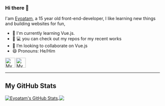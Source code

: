 ### Hi there 👋

I'am [Eyoatam](https://www.gitub.com/eyoatam), a 15 year old front-end-developer, I like learning new things
 and building websites for fun,
 
- 🌱 I'm currently learning Vue.js. 
- 🔭 💻 you can check out my repos for my recent works 
- 👯 I’m looking to collaborate on Vue.js
- 😄 Pronouns: He/Him


 <!-- Github doesn’t allow Target="_blank" on '.md' files-->
<a href="https://codepen.io/Eyoatam">
  <img width="32" align="left"
     alt="My GitHub profile"
     src="https://cdn.jsdelivr.net/npm/simple-icons@v3/icons/codepen.svg">
</a>
<a href="https://www.instagram.com/eyoatam.codes">
  <img width="32" align="left"
     alt="My Instagram profile"
     src="https://cdn.jsdelivr.net/npm/simple-icons@v3/icons/instagram.svg">
</a>
<br><br>
<hr/>


## My GitHub Stats

<a href="https://github.com/Eyoatam/Eyoatam" target="_blank">
  <img align="center" src="https://github-readme-stats.vercel.app/api?username=Eyoatam&count_private=false&show_icons=tru&line_height=27&title_color=fff&text_color=9e9e9e&icon_color=008cff&bg_color=151515" alt="Eyoatam's GitHub Stats" />
</a>
<a href="https://github.com/anuraghazra/github-readme-stats" target="_blank">
  <img align="center" src="https://github-readme-stats.vercel.app/api/top-langs/?username=Eyoatam&layout=compact&title_color=fff&text_color=9e9e9e&icon_color=008cff&bg_color=151515"" />
</a>
